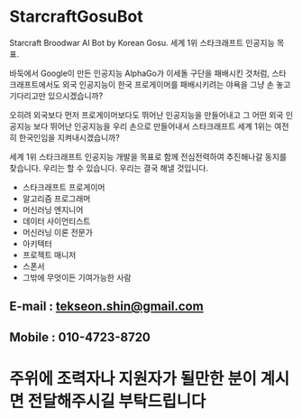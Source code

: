 # StarcraftGosuBot
Starcraft Broodwar AI Bot by Korean Gosu. 세계 1위 스타크래프트 인공지능 목표.

바둑에서 Google이 만든 인공지능 AlphaGo가 이세돌 구단을 패배시킨 것처럼,
스타크래프트에서도 외국 인공지능이 한국 프로게이머를 패배시키려는 야욕을
그냥 손 놓고 기다리고만 있으시겠습니까?

오히려 외국보다 먼저 프로게이머보다도 뛰어난 인공지능을 만들어내고
그 어떤 외국 인공지능 보다 뛰어난 인공지능을 우리 손으로 만들어내서
스타크래프트 세계 1위는 여전히 한국인임을 지켜내시겠습니까?

세계 1위 스타크래프트 인공지능 개발을 목표로 함께 전심전력하여 추진해나갈 동지를 찾습니다.
우리는 할 수 있습니다.
우리는 결국 해낼 것입니다.

* 스타크래프트 프로게이머
* 알고리즘 프로그래머
* 머신러닝 엔지니어
* 데이터 사이언티스트
* 머신러닝 이론 전문가
* 아키텍터
* 프로젝트 매니저
* 스폰서
* 그밖에 무엇이든 기여가능한 사람

## E-mail : tekseon.shin@gmail.com 
## Mobile : 010-4723-8720

# 주위에 조력자나 지원자가 될만한 분이 계시면 전달해주시길 부탁드립니다




